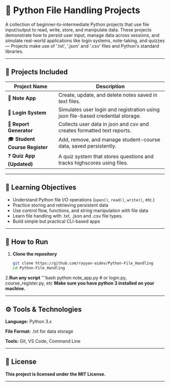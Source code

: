 # 📁 Python File Handling Projects

A collection of beginner-to-intermediate Python projects that use file input/output to read, write, store, and manipulate data. These projects demonstrate how to persist user input, manage data across sessions, and simulate real-world applications like login systems, note-taking, and quizzes — Projects make use of '.txt', '.json' and '.csv' files and Python's standard libraries.

---

## 📌 Projects Included

| Project Name | Description |
|--------------|-------------|
| 📝 **Note App** | Create, update, and delete notes saved in text files. |
| 🔐 **Login System** | Simulates user login and registration using json file-based credential storage. |
| 🧾 **Report Generator** | Collects user data in json and csv and creates formatted text reports. |
| 🎓 **Student Course Register** | Add, remove, and manage student-course data, saved persistently. |
| ❓ **Quiz App (Updated)** | A quiz system that stores questions and tracks highscores using files. |

---

## 🧠 Learning Objectives

- Understand Python file I/O operations (`open()`, `read()`, `write()`, etc.)
- Practice storing and retrieving persistent data
- Use control flow, functions, and string manipulation with file data
- Learn file handling with .txt, .json and .csv file types.
- Build simple but practical CLI-based apps

---

## 🔧 How to Run

1. **Clone the repository**
   ```bash
   git clone https://github.com/rayyan-aidev/Python-File_Handling
   cd Python-File_Handling
2.**Run any script**
   '''bash
   python note_app.py     # or login.py, course_register.py, etc
**Make sure you have python 3 installed on your machine.**

---

## ⚙️ Tools & Technologies
**Language:** Python 3.x

**File Format:** .txt for data storage

**Tools:** Git, VS Code, Command Line

---

## 📄 License
**This project is licensed under the MIT License.**

---
